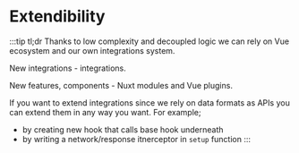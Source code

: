 # Extendibility
:::tip tl;dr
Thanks to low complexity and decoupled logic we can rely on Vue ecosystem and our own integrations system.

New integrations - integrations.

New features, components - Nuxt modules and Vue plugins.

If you want to extend integrations since we rely on data formats as APIs you can extend them in any way you want. For example;
- by creating new hook that calls base hook underneath
- by writing a network/response itnerceptor in `setup` function
:::